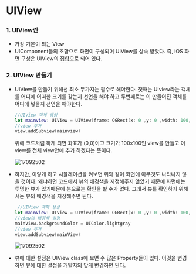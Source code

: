 # UIView

### 1. UIView란

- 가장 기본이 되는 View
- UIComponent들의 조합으로 화면이 구성되며 UIView를 상속 받았다. 즉, iOS 화면 구성은 UIView의 집합으로 되어 있다.

### 2. UIView 만들기

- UIView를 만들기 위해선 최소 두가지는 필수로 해야한다. 첫째는 UIview라는 객체를 어디에 어떠한 크기를 갖는지 선언을 해야 하고 두번째로는 이 만들어진 객체를 어디에 넣을지 선언을 해야한다. 

  ```swift
  //UIView 객체 생성
  let mainview: UIView = UIView(frame: CGRect(x: 0 ,y: 0 ,width: 100, height: 100))	
  //view 추가
  view.addSubview(mainview)
  ```

  위에 코드처럼 하게 되면 좌표가 (0,0)이고 크기가 100x100인 view를 만들고 이 view를 전체 view안에 추가 하겠다는 뜻이다.

  ![17092502](https://simajune.github.io/img/posting/17092503.png)


- 하지만, 이렇게 하고 시뮬레이션을 켜보면 위와 같이 화면에 아무것도 나타나지 않을 것이다. 왜냐하면 코드에서 뷰의 배경색을 지정해주지 않았기 때문에 화면에는 투명한 뷰가 있기때문에 눈으로는 확인을 할 수가 없다. 그래서 뷰를 확인하기 위해서는 뷰의 배경색을 지정해주면 된다.

  ```swift
   //UIView 객체 생성
  let mainView: UIView = UIView(frame: CGRect(x: 0 ,y: 0 ,width: 100, height: 100))	
  //view의 배경색 설정
  mainView.backgroundColor = UIColor.lightgray
  //view 추가
  view.addSubview(mainView)
  ```

  ![17092502](https://simajune.github.io/img/posting/17092504.png)

- 뷰에 대한 설정은 UIView class에 보면 수 많은 Property들이 있다. 이것을 변경하면 뷰에 대한 설정을 개발자의 맞게 변경하면 된다.